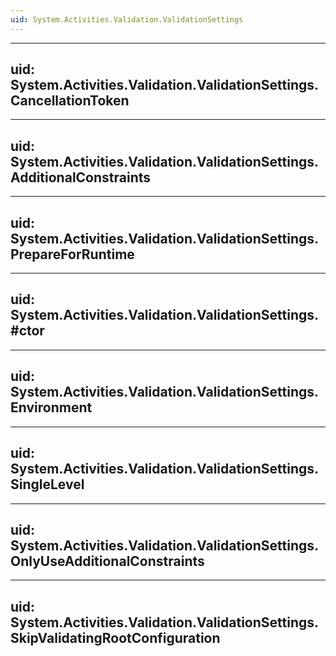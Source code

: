 ```yaml
---
uid: System.Activities.Validation.ValidationSettings
---
```


---
uid: System.Activities.Validation.ValidationSettings.CancellationToken
---

---
uid: System.Activities.Validation.ValidationSettings.AdditionalConstraints
---

---
uid: System.Activities.Validation.ValidationSettings.PrepareForRuntime
---

---
uid: System.Activities.Validation.ValidationSettings.#ctor
---

---
uid: System.Activities.Validation.ValidationSettings.Environment
---

---
uid: System.Activities.Validation.ValidationSettings.SingleLevel
---

---
uid: System.Activities.Validation.ValidationSettings.OnlyUseAdditionalConstraints
---

---
uid: System.Activities.Validation.ValidationSettings.SkipValidatingRootConfiguration
---
